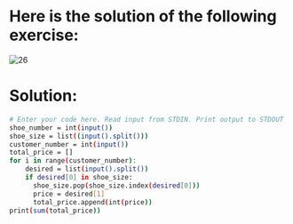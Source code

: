 # Here is the solution of the following exercise:
![26](https://github.com/lamia-datalover/Python_exercices/assets/145395677/a8362f8a-bc8f-46f4-9283-f4ba469115fe)

# Solution:
```bash
# Enter your code here. Read input from STDIN. Print output to STDOUT
shoe_number = int(input())
shoe_size = list((input().split()))
customer_number = int(input())
total_price = []
for i in range(customer_number):
    desired = list(input().split())
    if desired[0] in shoe_size:
      shoe_size.pop(shoe_size.index(desired[0]))
      price = desired[1]
      total_price.append(int(price))
print(sum(total_price))

```
